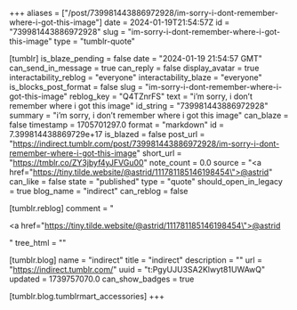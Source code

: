 +++
aliases = ["/post/739981443886972928/im-sorry-i-dont-remember-where-i-got-this-image"]
date = 2024-01-19T21:54:57Z
id = "739981443886972928"
slug = "im-sorry-i-dont-remember-where-i-got-this-image"
type = "tumblr-quote"

[tumblr]
is_blaze_pending = false
date = "2024-01-19 21:54:57 GMT"
can_send_in_message = true
can_reply = false
display_avatar = true
interactability_reblog = "everyone"
interactability_blaze = "everyone"
is_blocks_post_format = false
slug = "im-sorry-i-dont-remember-where-i-got-this-image"
reblog_key = "Q4TZnrFS"
text = "i&rsquo;m sorry, i don&rsquo;t remember where i got this image"
id_string = "739981443886972928"
summary = "i’m sorry, i don’t remember where i got this image"
can_blaze = false
timestamp = 1705701297.0
format = "markdown"
id = 7.399814438869729e+17
is_blazed = false
post_url = "https://indirect.tumblr.com/post/739981443886972928/im-sorry-i-dont-remember-where-i-got-this-image"
short_url = "https://tmblr.co/ZY3jbyf4yJFVGu00"
note_count = 0.0
source = "<a href=\"https://tiny.tilde.website/@astrid/111781185146198454\">@astrid</a>"
can_like = false
state = "published"
type = "quote"
should_open_in_legacy = true
blog_name = "indirect"
can_reblog = false

[tumblr.reblog]
comment = "<p><a href=\"https://tiny.tilde.website/@astrid/111781185146198454\">@astrid</a></p>"
tree_html = ""

[tumblr.blog]
name = "indirect"
title = "indirect"
description = ""
url = "https://indirect.tumblr.com/"
uuid = "t:PgyUJU3SA2Klwyt81UWAwQ"
updated = 1739757070.0
can_show_badges = true

[tumblr.blog.tumblrmart_accessories]
+++
